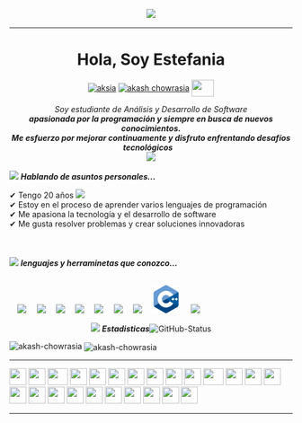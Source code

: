 <p align="center">
  <img src="https://i.pinimg.com/564x/7c/2b/ac/7c2bacf83a09e8390eb6802a57d22c88.jpg" height="250"/>
</p>
<hr>
<h1 align="center">Hola, Soy Estefania </h1>
<p align="center">
<a href="https://instagram.com/estefania.gonzalez_98?utm_source=qr&igshid=MzNlNGNkZWQ4Mg==" target="blank"><img align="center" src="https://i.pinimg.com/564x/e9/c5/d5/e9c5d5e9c3effe443cfb91a3fc78c15f.jpg" alt="aksia" height="30" width="30" /></a>
<a href="https://www.facebook.com/stefania.gonzalez.9047506?mibextid=ZbWKwL" target="blank"><img align="center" src="https://i.pinimg.com/564x/c5/6c/80/c56c803ffb4fba680faa2b7689dd6493.jpg" alt="akash chowrasia" height="30" width="25" /></a>
 <a href = "mailto: chowrasia.estefanianietogonzalez338@gmail.com"><img align="center" src="https://i.pinimg.com/564x/a1/d1/4b/a1d14ba7881740c8c3e428a75132a2ae.jpg" height="30" width="40" /></a>
</p>
</p>



<p align="center">
  <em>
    Soy estudiante de Análisis y Desarrollo de Software <b> <br>
    apasionada por la programación y siempre en busca de nuevos conocimientos.
    <br> Me esfuerzo por mejorar continuamente y disfruto enfrentando desafíos tecnológicos </b>&nbsp;&nbsp
  </em> 
  <br>
  <img src="https://media.giphy.com/media/VgCDAzcKvsR6OM0uWg/giphy.gif" width="50" /> 
</p>

<img src="https://media.giphy.com/media/ObNTw8Uzwy6KQ/giphy.gif" width="30px">&nbsp;***Hablando de asuntos personales...***

✔ Tengo 20 años <img src="https://i.pinimg.com/originals/36/73/3d/36733d81d5616c156f3065f8d53f08d0.gif" width="40px"> <br>
✔ Estoy en el proceso de aprender varios lenguajes de programación  <br>
✔ Me apasiona la tecnología y el desarrollo de software <br>
✔ Me gusta resolver problemas y crear soluciones innovadoras <br>
<br><br><br>
<img src="https://media.giphy.com/media/ObNTw8Uzwy6KQ/giphy.gif" width="30px">&nbsp;***lenguajes y herraminetas que conozco...***
<p align="left">
  <code>
  <img height="40" src="https://i.pinimg.com/564x/a3/e2/18/a3e21834809a55797f014498b8c345bf.jpg"> </code>
  <code> <img height="50" src="https://i.pinimg.com/564x/ca/e1/b4/cae1b4f6b223fe5a7bb712b680cffa67.jpg"> </code>
  <code> <img height="50" src="https://i.pinimg.com/564x/c5/f2/65/c5f26598d07ffab009009cc134a6a795.jpg"> </code>
  <code> <img height="70" src="https://i.pinimg.com/564x/85/44/da/8544dac44077c26e351801c7181a9e12.jpg"> </code>
  <code> <img height="50" src="https://i.pinimg.com/564x/6e/46/e7/6e46e7dbe2bb73dacc055e5dbd85c3ad.jpg"> </code>
  <code> <img height="50" src="https://i.pinimg.com/564x/de/6d/51/de6d51395aee9e6d67ed425ce6bfe683.jpg"> </code>
  <code> <img height="50" src="https://i.pinimg.com/564x/d7/b8/49/d7b849dc07ab8ac92a0c48d4b6844cf1.jpg"> </code>
  <code> <img height="50" src="https://raw.githubusercontent.com/devicons/devicon/master/icons/cplusplus/cplusplus-original.svg"> </code>
  <code> <img height="50" src="https://i.pinimg.com/564x/ed/66/63/ed666327dd3ce274d94f2b3547155891.jpg"> </code>


  
  <p align="center">
 <img src="https://i.pinimg.com/originals/57/61/5b/57615b8c0092a66c1d4058b1692955cc.gif" width="50px" />&nbsp;<i><b>Estadisticas</b></i><img src="https://i.pinimg.com/originals/57/61/5b/57615b8c0092a66c1d4058b1692955cc.gif" width="50px" alt="GitHub-Status"/></p>
<p><img align="left" src="https://github-readme-stats.vercel.app/api/top-langs?username=akash-chowrasia&show_icons=true&locale=en&layout=compact" alt="akash-chowrasia" /></p>

<p>&nbsp;<img align="center" src="https://github-readme-stats.vercel.app/api?username=akash-chowrasia&show_icons=true&locale=en" alt="akash-chowrasia" width="410" /></p>

<hr>
<div>
    <img src="https://cultofthepartyparrot.com/parrots/hd/githubparrot.gif" width="30" height="30"/>
    <img src="https://cultofthepartyparrot.com/flags/hd/indiaparrot.gif" width="30" height="30"/>
    <img src="https://cultofthepartyparrot.com/parrots/asyncparrot.gif" width="36" height="30"/>
    <img src="https://cultofthepartyparrot.com/parrots/exceptionallyfastparrot.gif" width="30" height="30"/>
    <img src="https://cultofthepartyparrot.com/parrots/hd/60fpsparrot.gif" width="30" height="30"/>
    <img src="https://cultofthepartyparrot.com/parrots/hd/jumpingparrot.gif" width="30" height="30"/>
    <img src="https://cultofthepartyparrot.com/parrots/hd/opensourceparrot.gif" width="30" height="30"/>
    <img src="https://cultofthepartyparrot.com/parrots/hd/dealwithitnowparrot.gif" width="30" height="30"/>
    <img src="https://cultofthepartyparrot.com/parrots/hd/hypnoparrotlight.gif" width="30" height="30"/>
    <img src="https://cultofthepartyparrot.com/parrots/databaseparrot.gif" width="30" height="30"/>
    <img src="https://cultofthepartyparrot.com/parrots/fixparrot.gif" width="36" height="30"/>
    <img src="https://cultofthepartyparrot.com/parrots/hd/laptop_parrot.gif" width="30" height="30"/>
    <img src="https://cultofthepartyparrot.com/parrots/hd/spinningparrot.gif" width="30" height="30"/>
    <img src="https://cultofthepartyparrot.com/parrots/hd/levitationparrot.gif" width="30" height="30"/>
    <img src="https://cultofthepartyparrot.com/parrots/hd/meldparrot.gif" width="30" height="30"/>
    <img src="https://cultofthepartyparrot.com/parrots/slomoparrot.gif" width="30" height="30"/>
    <img src="https://cultofthepartyparrot.com/parrots/hd/moonwalkingparrot.gif" width="30" height="30"/>
    <img src="https://cultofthepartyparrot.com/parrots/hd/stableparrot.gif" width="30" height="30"/>
    <img src="https://cultofthepartyparrot.com/parrots/hd/scienceparrot.gif" width="30" height="30"/>
    <img src="https://cultofthepartyparrot.com/parrots/hd/pirateparrot.gif" width="30" height="30"/>
    <img src="https://cultofthepartyparrot.com/parrots/hd/footballparrot.gif" width="30" height="30"/>
    <img src="https://cultofthepartyparrot.com/parrots/hd/illuminatiparrot.gif" width="30" height="30"/>
    <img src="https://cultofthepartyparrot.com/parrots/hd/hypnoparrotdark.gif" width="30" height="30"/>
    <img src="https://cultofthepartyparrot.com/parrots/hd/mustacheparrot.gif" width="30" height="30"/>
</div>

<hr>


